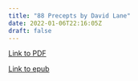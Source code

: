 ```yaml
---
title: "88 Precepts by David Lane"
date: 2022-01-06T22:16:05Z
draft: false
---
```


[Link to PDF](/books/88_precepts.pdf)

[Link to epub](/books/88_precepts.epub)